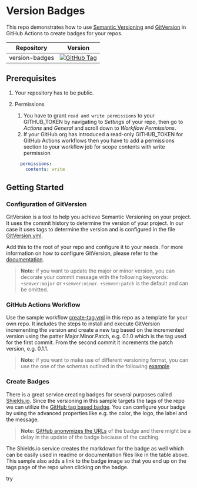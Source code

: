 # Version Badges

This repo demonstrates how to use [Semantic Versioning](https://semver.org/) and [GitVersion](https://gitversion.net/) in GitHub Actions to create badges for your repos.

| Repository | Version |
| ------------- | ------------- |
| version-badges | [![GitHub Tag](https://img.shields.io/github/v/tag/bindsi/version-badges?logo=github&label=version)](https://github.com/bindsi/version-badges/tags) |

## Prerequisites

1. Your repository has to be public.
2. Permissions
    1. You have to grant `read and write permissions` to your GITHUB_TOKEN by navigating to _Settings_ of your repo, then go to _Actions_ and _General_ and scroll down to _Workflow Permissions_.
    2. If your GitHub org has introduced a read-only GITHUB_TOKEN for GitHub Actions workflows then you have to add a permissions section to your workflow job for scope contents with write permission

    ```yaml
      permissions:
        contents: write
    ```

## Getting Started

### Configuration of GitVersion

GitVersion is a tool to help you achieve Semantic Versioning on your project. It uses the commit history to determine the version of your project. In our case it uses tags to determine the version and is configured in the file [GitVersion.yml](GitVersion.yml).

Add this to the root of your repo and configure it to your needs. For more information on how to configure GitVersion, please refer to the [documentation](https://gitversion.net/docs/).

> **Note:** if you want to update the major or minor version, you can decorate your commit message with the following keywords: `+semver:major` or `+semver:minor`. `+semver:patch` is the default and can be omitted.

### GitHub Actions Workflow

Use the sample workflow [create-tag.yml](.github/workflows/create-tag.yml) in this repo as a template for your own repo. It includes the steps to install and execute GitVersion incrementing the version and create a new tag based on the incremented version using the patter Major.Minor.Patch, e.g. 0.1.0 which is the tag used for the first commit. From the second commit it increments the patch version, e.g. 0.1.1.

> **Note:** if you want to make use of different versioning format, you can use the one of the schemas outlined in the following [example](https://github.com/GitTools/actions/blob/main/docs/examples/github/gitversion/execute/usage-examples.md#example-5).

### Create Badges

There is a great service creating badges for several purposes called [Shields.io](https://shields.io/). Since the versioning in this sample targets the tags of the repo we can utilize the [GitHub tag based badge](https://shields.io/badges/git-hub-tag).
You can configure your badge by using the advanced properties like e.g. the color, the logo, the label and the message.

> **Note:** [GitHub anonymizes the URLs](https://docs.github.com/en/authentication/keeping-your-account-and-data-secure/about-anonymized-urls) of the badge and there might be a delay in the update of the badge because of the caching.

The Shields.io service creates the markdown for the badge as well which can be easily used in readme or documentation files like in the table above. This sample also adds a link to the badge image so that you end up on the tags page of the repo when clicking on the badge.

try
